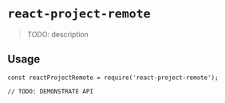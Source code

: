 # `react-project-remote`

> TODO: description

## Usage

```
const reactProjectRemote = require('react-project-remote');

// TODO: DEMONSTRATE API
```
